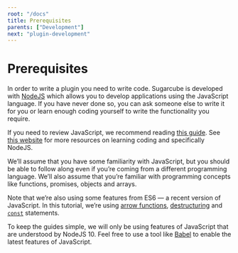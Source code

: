 ```yaml
---
root: "/docs"
title: Prerequisites
parents: ["Development"]
next: "plugin-development"
---
```


# Prerequisites

In order to write a plugin you need to write code. Sugarcube is developed with [NodeJS](https://nodejs.org/en/) which allows you to develop applications using the JavaScript language. If you have never done so, you can ask someone else to write it for you or learn enough coding yourself to write the functionality you require.

If you need to review JavaScript, we recommend reading [this guide](https://developer.mozilla.org/en-US/docs/Web/JavaScript/A_re-introduction_to_JavaScript). See [this website](https://github.com/vioan/nodejs-learning-resources) for more resources on learning coding and specifically NodeJS.

We’ll assume that you have some familiarity with JavaScript, but you should be able to follow along even if you’re coming from a different programming language. We’ll also assume that you’re familiar with programming concepts like functions, promises, objects and arrays.

Note that we’re also using some features from ES6 — a recent version of JavaScript. In this tutorial, we’re using [arrow functions](https://developer.mozilla.org/en-US/docs/Web/JavaScript/Reference/Functions/Arrow_functions), [destructuring](https://developer.mozilla.org/en-US/docs/Web/JavaScript/Reference/Operators/Destructuring_assignment) and [`const`](https://developer.mozilla.org/en-US/docs/Web/JavaScript/Reference/Statements/const) statements.

To keep the guides simple, we will only be using features of JavaScript that are understood by NodeJS 10. Feel free to use a tool like [Babel](https://babeljs.io/) to enable the latest features of JavaScript.

